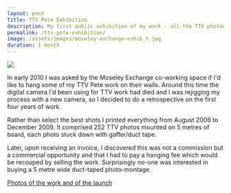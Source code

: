 ```yaml
---
layout: post
title: TTV Pete Exhibition
description: My first public exhibition of my work - all the TTV photographs in the Moseley Exchange co-working space.
permalink: /ttv-pete-exhibition/
image: /assets/images/moseley-exchange-exhib_t.jpg
duration: 1 month
---
```


![](http://art.peteashton.com/assets/images/moseley-exchange-exhib.jpg)

In early 2010 I was asked by the Moseley Exchange co-working space if I'd like to hang some of my TTV Pete work on their walls. Around this time the digital camera I'd been using for TTV work had died and I was rejigging my process with a new camera, so I decided to do a retrospective on the first four years of work. 

Rather than select the best shots I printed everything from August 2006 to December 2009. It comprised 252 TTV photos mounted on 5 metres of board, each photo stuck down with gaffer/duct tape. 

Later, upon receiving an invoice, I discovered this was not a commission but a commercial opportunity and that I had to pay a hanging fee which would be recouped by selling the work. Surprisingly no-one was interested in buying a 5 metre wide duct-taped photo-montage. 

[Photos of the work and of the launch](https://www.flickr.com/photos/peteashton/albums/72157623549793932)

